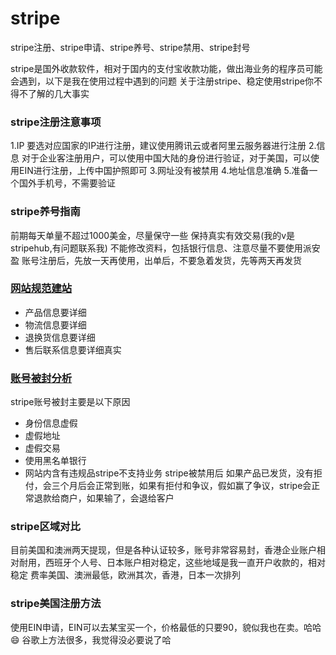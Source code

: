 # stripe
stripe注册、stripe申请、stripe养号、stripe禁用、stripe封号

stripe是国外收款软件，相对于国内的支付宝收款功能，做出海业务的程序员可能会遇到，以下是我在使用过程中遇到的问题
关于注册stripe、稳定使用stripe你不得不了解的几大事实

### stripe注册注意事项

1.IP
要选对应国家的IP进行注册，建议使用腾讯云或者阿里云服务器进行注册
2.信息
对于企业客注册用户，可以使用中国大陆的身份进行验证，对于美国，可以使用EIN进行注册，上传中国护照即可
3.网址没有被禁用
4.地址信息准确
5.准备一个国外手机号，不需要验证
### stripe养号指南
前期每天单量不超过1000美金，尽量保守一些
保持真实有效交易(我的v是stripehub,有问题联系我)
不能修改资料，包括银行信息、注意尽量不要使用派安盈
账号注册后，先放一天再使用，出单后，不要急着发货，先等两天再发货

###  [网站规范建站](https://www.xinart.net/index.php/2020/10/19/shopify%e5%bb%ba%e7%ab%99%e8%a7%84%e8%8c%83/)
- 产品信息要详细
- 物流信息要详细
- 退换货信息要详细
- 售后联系信息要详细真实
### [账号被封分析](https://www.xinart.net/index.php/2020/10/17/%e4%b8%ba%e4%bb%80%e4%b9%88%e4%bd%a0%e7%9a%84stripe%e6%80%bb%e8%a2%ab%e5%b0%81%ef%bc%9f/)
stripe账号被封主要是以下原因
- 身份信息虚假
- 虚假地址
- 虚假交易
- 使用黑名单银行
- 网站内含有违规品stripe不支持业务
stripe被禁用后
如果产品已发货，没有拒付，会三个月后会正常到账，如果有拒付和争议，假如赢了争议，stripe会正常退款给商户，如果输了，会退给客户
### stripe区域对比
目前美国和澳洲两天提现，但是各种认证较多，账号非常容易封，香港企业账户相对耐用，西班牙个人号、日本账户相对稳定，这些地域是我一直开户收款的，相对稳定
费率美国、澳洲最低，欧洲其次，香港，日本一次排列

### stripe美国注册方法
使用EIN申请，EIN可以去某宝买一个，价格最低的只要90，貌似我也在卖。哈哈😄
 谷歌上方法很多，我觉得没必要说了哈
